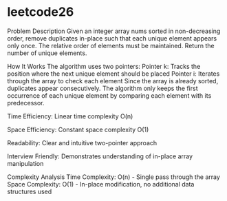 # leetcode26
Problem Description
Given an integer array nums sorted in non-decreasing order, remove duplicates in-place such that each unique element appears only once. The relative order of elements must be maintained. Return the number of unique elements.

How It Works
The algorithm uses two pointers:
Pointer k: Tracks the position where the next unique element should be placed
Pointer i: Iterates through the array to check each element
Since the array is already sorted, duplicates appear consecutively. The algorithm only keeps the first occurrence of each unique element by comparing each element with its predecessor.

Time Efficiency: Linear time complexity O(n)

Space Efficiency: Constant space complexity O(1)

Readability: Clear and intuitive two-pointer approach

Interview Friendly: Demonstrates understanding of in-place array manipulation

Complexity Analysis
Time Complexity: O(n) - Single pass through the array
Space Complexity: O(1) - In-place modification, no additional data structures used

